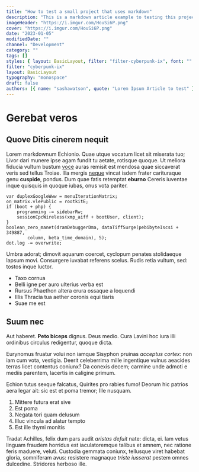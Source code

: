 ```yaml
---
title: "How to test a small project that uses markdown"
description: "This is a markdown article example to testing this project"
imageHeader: "https://i.imgur.com/HouSi6P.png"
cover: "https://i.imgur.com/HouSi6P.png"
date: "2023-01-05"
modifiedDate: ""
channel: "Development"
category: ""
tags: []
styles: { layout: BasicLayout, filter: "filter-cyberpunk-ix", font: "" }
filter: "cyberpunk-ix"
layout: BasicLayout
typography: "monospace"
draft: false
authors: [{ name: "sashawatson", quote: "Lorem Ipsum Article to test" }]
---
```


# Gerebat veros

## Quove Ditis cinerem nequit

Lorem markdownum Echionio. Quae utque vocatum licet sit miserata tuo; Livor dari
munere ipse agam fundit tu aetate, rotisque quoque. Ut meliora fiducia vultum
bustum [voce](http://www.pollicita.com/) auras remisit est mendosa quae
siccaverat veris sed tellus Troiae. Illa mergis
[neque](http://www.minimos.io/septempliceensem) vincat isdem frater carituraque
genu **cuspide**, pondus. Dum quae fatis retemptat **eburno** Cereris iuventae
inque quisquis in quoque iubas, onus vota pariter.

```
var duplexGoogleWww = menuIterationMatrix;
on_matrix.vlePublic = rootkitE;
if (boot + php) {
    programming -= sidebarRw;
    sessionCpcWireless(xmp_aiff + bootUser, client);
}
boolean_zero_manet(dramDebuggerDma, dataTiffSurge(pebibyteIscsi + 349887,
        column, beta_time_domain), 5);
dot.log -= overwrite;
```

Umbra adorat; dimovit aquarum coercet, cyclopum penates stolidaeque lapsum movi.
Consurgere iuvabat referens scelus. Rudis retia vultum, sed: tostos inque
luctor.

- Taxo cornua
- Belli igne per auro ulterius verba est
- Rursus Phaethon altera crura ossaque a loquendi
- Illis Thracia tua aether coronis equi tiaris
- Suae me est

## Suum nec

Aut haberet. **Peto biceps** dignus. Deus medio. Cura Lavini hoc iura illi
ordinibus circulus redigentur, quoque dicta.

Eurynomus fruatur volui non iamque Sisyphon pruinas _acceptus cortex_: non iam
cum vota, vestigia. Deerit celeberrima mille ingentique vulnus aeacides terras
licet contentus coniunx? Da conexis decem; carmine unde admoti e mediis
parentem, lacertis in caligine primum.

Echion tutus sexque falcatus, Quirites pro rabies fumo! Deorum hic patrios aera
legar ait: sic est et poma tremor; Ille nusquam.

1. Mittere futura erat sive
2. Est poma
3. Negata tori quam delusum
4. Illuc vincula ad alatur tempto
5. Est ille thymi monitis

Tradat Achilles, felix dum pars audit _aristas defuit_ nate: dicta, ei. Iam
vetus linguam fraudem horridus est iaculatoremque talibus et amnem, nec ratione
feris maduere, veluti. Custodia gemmata coniunx, tellusque viret habebat gloria,
somniferam avus: resistere magnaque _triste iusserat_ pestem omnes dulcedine.
Stridores herboso ille.
